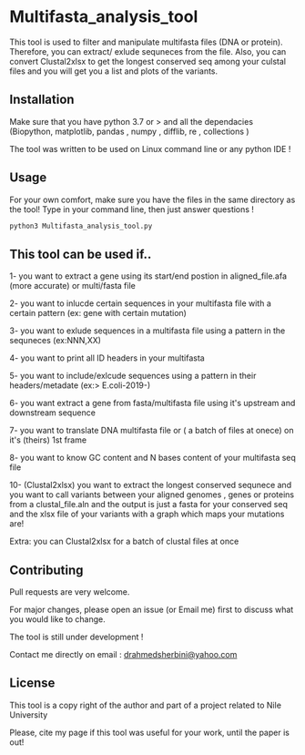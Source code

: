 # Multifasta_analysis_tool 

This tool is used to filter and manipulate  multifasta files (DNA or protein). Therefore, you can extract/ exlude sequneces from the file. Also, you can convert Clustal2xlsx to get the longest conserved seq among your culstal files and you will get you a list and plots of the variants.

## Installation

Make sure that you have python 3.7 or > and all the dependacies (Biopython, matplotlib, pandas , numpy , difflib, re , collections )

The tool was written to be used on Linux command line or any python IDE !

## Usage
For your own comfort, make sure you have the files in the same directory as the tool!
Type in your command line, then just answer questions !


```python
python3 Multifasta_analysis_tool.py

```

## This tool can be used if..
1- you want to extract a gene using its start/end postion in aligned_file.afa (more accurate) or multi/fasta file

2- you want to inlucde certain sequences in your multifasta file with a certain pattern (ex: gene with certain mutation)

3- you want to exlude sequences in a multifasta file using a pattern in the sequneces (ex:NNN,XX)

4- you want to  print all  ID headers in your multifasta

5- you want to include/exlcude sequences using a pattern in their headers/metadate (ex:> E.coli-2019-)

6- you want extract a gene from fasta/multifasta file using it's upstream and downstream sequence

7- you want to translate DNA multifasta file or ( a batch of files at onece) on it's (theirs) 1st frame

8- you want to know GC content and N bases content of your multifasta seq file

10- (Clustal2xlsx) you want to extract the longest conserved sequnece and you want to call variants between your aligned genomes , genes or proteins from a clustal_file.aln and the output is just a fasta for your conserved seq and the xlsx file of your variants with a graph which maps your mutations are!


Extra: you can Clustal2xlsx for a batch of clustal files at once

## Contributing
Pull requests are very welcome. 


For major changes, please open an issue (or Email me) first to discuss what you would like to change.

The tool is still under development !

Contact me directly on email : drahmedsherbini@yahoo.com
## License
This tool is a copy right of the author and  part of a project related to Nile University 

Please, cite my page if this tool was useful for your work, until the paper is out!

